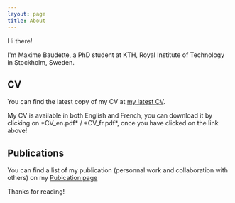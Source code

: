 ```yaml
---
layout: page
title: About
---
```

Hi there!

I'm Maxime Baudette, a PhD student at KTH, Royal Institute of Technology in Stockholm, Sweden.

## CV

You can find the latest copy of my CV at [my latest CV](https://github.com/MaximeBaudette/MaximeBaudette.github.io/releases/latest).

<p class="message">
  My CV is available in both English and French, you can download it by clicking on *CV_en.pdf* / *CV_fr.pdf*, once you have clicked on the link above!
</p>

## Publications

You can find a list of my publication (personnal work and collaboration with others) on my [Pubication page](http://www.baudette.fr/bibliography/index.html)

Thanks for reading!
